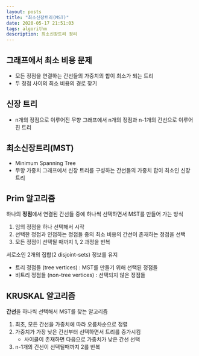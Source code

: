 ```yaml
---
layout: posts
title: "최소신장트리(MST)"
date: 2020-05-17 21:51:03
tags: algorithm
description: 최소신장트리 정리
---
```


## 그래프에서 최소 비용 문제

- 모든 정점을 연결하는 간선들의 가중치의 합이 최소가 되는 트리
- 두 정점 사이의 최소 비용의 경로 찾기



## 신장 트리

- n개의 정점으로 이루어진 무향 그래프에서 n개의 정점과 n-1개의 간선으로 이루어진 트리



## 최소신장트리(MST)

- Minimum Spanning Tree
- 무향 가중치 그래프에서 신장 트리를 구성하는 간선들의 가중치 합이 최소인 신장 트리



## Prim 알고리즘

하나의 **정점**에서 연결된 간선들 중에 하나씩 선택하면서 MST를 만들어 가는 방식
1. 임의 정점을 하나 선택해서 시작
2. 선택한 정점과 인접하는 정점들 중의 최소 비용의 간선이 존재하는 정점을 선택
3. 모든 정점이 선택될 때까지 1, 2 과정을 반복



서로소인 2개의 집합(2 disjoint-sets) 정보를 유지
- 트리 정점들 (tree vertices) : MST를 만들기 위해 선택된 정점들
- 비트리 정점들 (non-tree vertices) : 선택되지 않은 정점들



## KRUSKAL 알고리즘

**간선**을 하나씩 선택해서 MST를 찾는 알고리즘
1. 최초, 모든 간선을 가중치에 따라 오름차순으로 정렬
2. 가중치가 가장 낮은 간선부터 선택하면서 트리를 증가시킴
   - 사이클이 존재하면 다음으로 가중치가 낮은 간선 선택
3. n-1개의 간선이 선택될때까지 2를 반복


